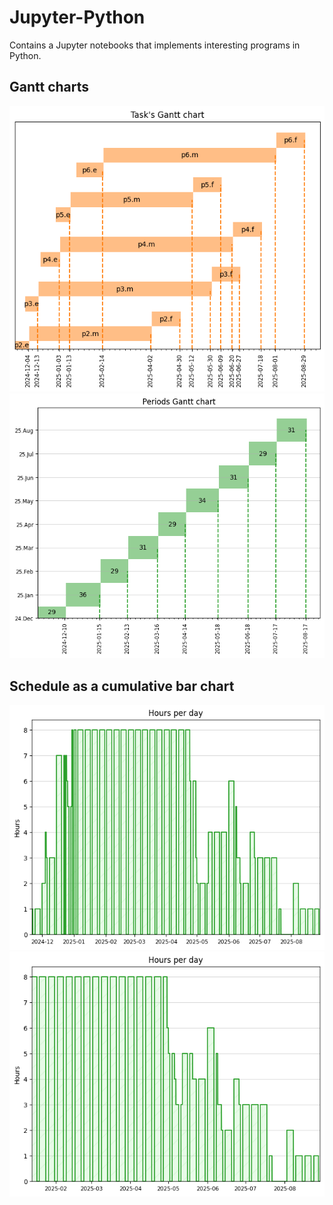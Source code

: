 # Jupyter-Python
Contains a Jupyter notebooks that implements interesting programs in Python.

## Gantt charts

![Tasks chart](./00-gantt-chart/output/tasks.png)
![Periods chart](./00-gantt-chart/output/periods.png)


## Schedule as a cumulative bar chart
![Schedule a](./01-schedule/output/hours_a.png)
![Schedule b](./01-schedule/output/hours_b.png)

